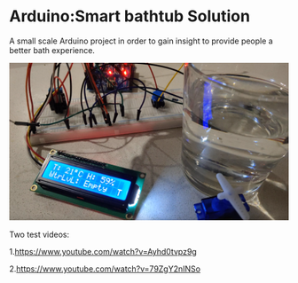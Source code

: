 # Arduino:Smart bathtub Solution
 A small scale Arduino project in order to gain insight to provide people a better bath experience.
 
![image](Image/Product.png)

Two test videos:

1.https://www.youtube.com/watch?v=Ayhd0tvpz9g

2.https://www.youtube.com/watch?v=79ZgY2nINSo
